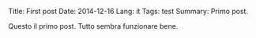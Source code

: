 Title: First post
Date: 2014-12-16
Lang: it
Tags: test
Summary: Primo post.

Questo il primo post. Tutto sembra funzionare bene.
